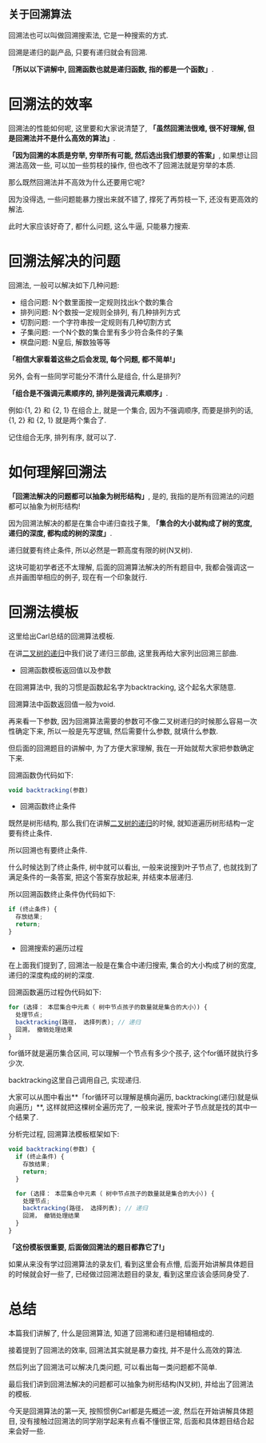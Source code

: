 ## 关于回溯算法

回溯法也可以叫做回溯搜索法, 它是一种搜索的方式.

回溯是递归的副产品, 只要有递归就会有回溯.

**「所以以下讲解中, 回溯函数也就是递归函数, 指的都是一个函数」**.

# 回溯法的效率

回溯法的性能如何呢, 这里要和大家说清楚了, **「虽然回溯法很难, 很不好理解, 但是回溯法并不是什么高效的算法」**.

**「因为回溯的本质是穷举, 穷举所有可能, 然后选出我们想要的答案」**, 如果想让回溯法高效一些, 可以加一些剪枝的操作, 但也改不了回溯法就是穷举的本质.

那么既然回溯法并不高效为什么还要用它呢?

因为没得选, 一些问题能暴力搜出来就不错了, 撑死了再剪枝一下, 还没有更高效的解法.

此时大家应该好奇了, 都什么问题, 这么牛逼, 只能暴力搜索.

# 回溯法解决的问题

回溯法, 一般可以解决如下几种问题:

* 组合问题: N个数里面按一定规则找出k个数的集合
* 排列问题: N个数按一定规则全排列, 有几种排列方式
* 切割问题: 一个字符串按一定规则有几种切割方式
* 子集问题: 一个N个数的集合里有多少符合条件的子集
* 棋盘问题: N皇后, 解数独等等

**「相信大家看着这些之后会发现, 每个问题, 都不简单!」**

另外, 会有一些同学可能分不清什么是组合, 什么是排列?

**「组合是不强调元素顺序的, 排列是强调元素顺序」**.

例如:{1, 2} 和 {2, 1} 在组合上, 就是一个集合, 因为不强调顺序, 而要是排列的话, {1, 2} 和 {2, 1} 就是两个集合了.

记住组合无序, 排列有序, 就可以了.

# 如何理解回溯法

**「回溯法解决的问题都可以抽象为树形结构」**, 是的, 我指的是所有回溯法的问题都可以抽象为树形结构!

因为回溯法解决的都是在集合中递归查找子集, **「集合的大小就构成了树的宽度, 递归的深度, 都构成的树的深度」**.

递归就要有终止条件, 所以必然是一颗高度有限的树(N叉树).

这块可能初学者还不太理解, 后面的回溯算法解决的所有题目中, 我都会强调这一点并画图举相应的例子, 现在有一个印象就行.

# 回溯法模板

这里给出Carl总结的回溯算法模板.

在讲[二叉树的递归](https://mp.weixin.qq.com/s?__biz=MzUxNjY5NTYxNA==&mid=2247484654&idx=1&sn=0c22c8b8771acc2387bf37ac255749f0&scene=21#wechat_redirect)中我们说了递归三部曲, 这里我再给大家列出回溯三部曲.

* 回溯函数模板返回值以及参数

在回溯算法中, 我的习惯是函数起名字为backtracking, 这个起名大家随意.

回溯算法中函数返回值一般为void.

再来看一下参数, 因为回溯算法需要的参数可不像二叉树递归的时候那么容易一次性确定下来, 所以一般是先写逻辑, 然后需要什么参数, 就填什么参数.

但后面的回溯题目的讲解中, 为了方便大家理解, 我在一开始就帮大家把参数确定下来.

回溯函数伪代码如下:

```js
void backtracking(参数)
```

* 回溯函数终止条件

既然是树形结构, 那么我们在讲解[二叉树的递归](https://mp.weixin.qq.com/s?__biz=MzUxNjY5NTYxNA==&mid=2247484654&idx=1&sn=0c22c8b8771acc2387bf37ac255749f0&scene=21#wechat_redirect)的时候, 就知道遍历树形结构一定要有终止条件.

所以回溯也有要终止条件.

什么时候达到了终止条件, 树中就可以看出, 一般来说搜到叶子节点了, 也就找到了满足条件的一条答案, 把这个答案存放起来, 并结束本层递归.

所以回溯函数终止条件伪代码如下:

```js
if (终止条件) {
  存放结果;
  return;
}
```

* 回溯搜索的遍历过程

在上面我们提到了, 回溯法一般是在集合中递归搜索, 集合的大小构成了树的宽度, 递归的深度构成的树的深度.

回溯函数遍历过程伪代码如下:

```js
for (选择： 本层集合中元素（ 树中节点孩子的数量就是集合的大小）) {
  处理节点;
  backtracking(路径， 选择列表); // 递归
  回溯， 撤销处理结果
}
```

for循环就是遍历集合区间, 可以理解一个节点有多少个孩子, 这个for循环就执行多少次.

backtracking这里自己调用自己, 实现递归.

大家可以从图中看出**「for循环可以理解是横向遍历, backtracking(递归)就是纵向遍历」**, 这样就把这棵树全遍历完了, 一般来说, 搜索叶子节点就是找的其中一个结果了.

分析完过程, 回溯算法模板框架如下:

```js
void backtracking(参数) {
  if (终止条件) {
    存放结果;
    return;
  }

  for (选择： 本层集合中元素（ 树中节点孩子的数量就是集合的大小）) {
    处理节点;
    backtracking(路径， 选择列表); // 递归
    回溯， 撤销处理结果
  }
}
```

**「这份模板很重要, 后面做回溯法的题目都靠它了!」**

如果从来没有学过回溯算法的录友们, 看到这里会有点懵, 后面开始讲解具体题目的时候就会好一些了, 已经做过回溯法题目的录友, 看到这里应该会感同身受了.

# 总结

本篇我们讲解了, 什么是回溯算法, 知道了回溯和递归是相辅相成的.

接着提到了回溯法的效率, 回溯法其实就是暴力查找, 并不是什么高效的算法.

然后列出了回溯法可以解决几类问题, 可以看出每一类问题都不简单.

最后我们讲到回溯法解决的问题都可以抽象为树形结构(N叉树), 并给出了回溯法的模板.

今天是回溯算法的第一天, 按照惯例Carl都是先概述一波, 然后在开始讲解具体题目, 没有接触过回溯法的同学刚学起来有点看不懂很正常, 后面和具体题目结合起来会好一些.

